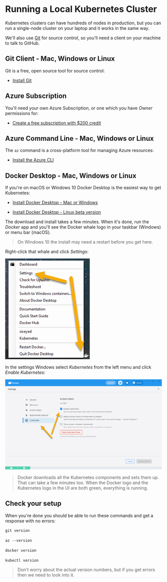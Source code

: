 # Running a Local Kubernetes Cluster

Kubernetes clusters can have hundreds of nodes in production, but you can run a single-node cluster on your laptop and it works in the same way.

We'll also use [Git](https://git-scm.com) for source control, so you'll need a client on your machine to talk to GitHub.

## Git Client - Mac, Windows or Linux

Git is a free, open source tool for source control:

- [Install Git](https://git-scm.com/downloads)

## Azure Subscription

You'll need your own Azure Subscription, or one which you have _Owner_ permissions for:

- [Create a free subscription with $200 credit](https://azure.microsoft.com/en-gb/free/)

## Azure Command Line - Mac, Windows or Linux

The `az` command is a cross-platform tool for managing Azure resources:

- [Install the Azure CLI](https://docs.microsoft.com/en-us/cli/azure/install-azure-cli)


## Docker Desktop - Mac, Windows or Linux

If you're on macOS or Windows 10 Docker Desktop is the easiest way to get Kubernetes:

- [Install Docker Desktop - Mac or Windows](https://www.docker.com/products/docker-desktop)

- [Install Docker Desktop - Linux beta version](https://docs.docker.com/desktop/linux/#download-and-install)

The download and install takes a few minutes. When it's done, run the _Docker_ app and you'll see the Docker whale logo in your taskbar (Windows) or menu bar (macOS).

> On Windows 10 the install may need a restart before you get here.

Right-click that whale and click _Settings_:

![](/img/docker-desktop-settings.png)

In the settings Windows select _Kubernetes_ from the left menu and click _Enable Kubernetes_: 

![](/img/docker-desktop-kubernetes.png)

> Docker downloads all the Kubernetes components and sets them up. That can take a few minutes too. When the Docker logo and the Kubernetes logo in the UI are both green, everything is running.

## Check your setup

When you're done you should be able to run these commands and get a response with no errors:

```
git version

az --version

docker version

kubectl version
```

> Don't worry about the actual version numbers, but if you get errors then we need to look into it.